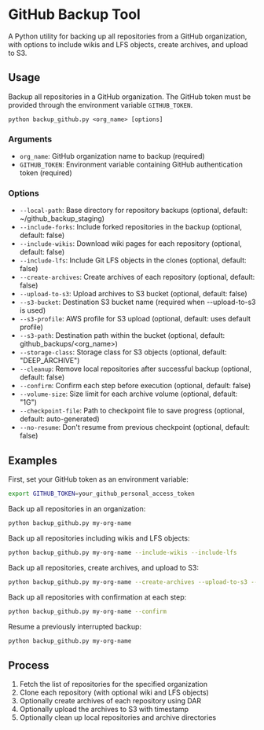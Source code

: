 # GitHub Backup Tool

A Python utility for backing up all repositories from a GitHub organization, with options to include wikis and LFS objects, create archives, and upload to S3.

## Usage

Backup all repositories in a GitHub organization. The GitHub token must be provided through the environment variable `GITHUB_TOKEN`.

```
python backup_github.py <org_name> [options]
```

### Arguments

- `org_name`: GitHub organization name to backup (required)
- `GITHUB_TOKEN`: Environment variable containing GitHub authentication token (required)

### Options

- `--local-path`: Base directory for repository backups (optional, default: ~/github_backup_staging)
- `--include-forks`: Include forked repositories in the backup (optional, default: false)
- `--include-wikis`: Download wiki pages for each repository (optional, default: false)
- `--include-lfs`: Include Git LFS objects in the clones (optional, default: false)
- `--create-archives`: Create archives of each repository (optional, default: false)
- `--upload-to-s3`: Upload archives to S3 bucket (optional, default: false)
- `--s3-bucket`: Destination S3 bucket name (required when --upload-to-s3 is used)
- `--s3-profile`: AWS profile for S3 upload (optional, default: uses default profile)
- `--s3-path`: Destination path within the bucket (optional, default: github_backups/<org_name>)
- `--storage-class`: Storage class for S3 objects (optional, default: "DEEP_ARCHIVE")
- `--cleanup`: Remove local repositories after successful backup (optional, default: false)
- `--confirm`: Confirm each step before execution (optional, default: false)
- `--volume-size`: Size limit for each archive volume (optional, default: "1G")
- `--checkpoint-file`: Path to checkpoint file to save progress (optional, default: auto-generated)
- `--no-resume`: Don't resume from previous checkpoint (optional, default: false)

## Examples

First, set your GitHub token as an environment variable:

```bash
export GITHUB_TOKEN=your_github_personal_access_token
```

Back up all repositories in an organization:

```bash
python backup_github.py my-org-name
```

Back up all repositories including wikis and LFS objects:

```bash
python backup_github.py my-org-name --include-wikis --include-lfs
```

Back up all repositories, create archives, and upload to S3:

```bash
python backup_github.py my-org-name --create-archives --upload-to-s3 --s3-bucket my-backup-bucket
```

Back up all repositories with confirmation at each step:

```bash
python backup_github.py my-org-name --confirm
```

Resume a previously interrupted backup:

```bash
python backup_github.py my-org-name
```

## Process

1. Fetch the list of repositories for the specified organization
2. Clone each repository (with optional wiki and LFS objects)
3. Optionally create archives of each repository using DAR
4. Optionally upload the archives to S3 with timestamp
5. Optionally clean up local repositories and archive directories